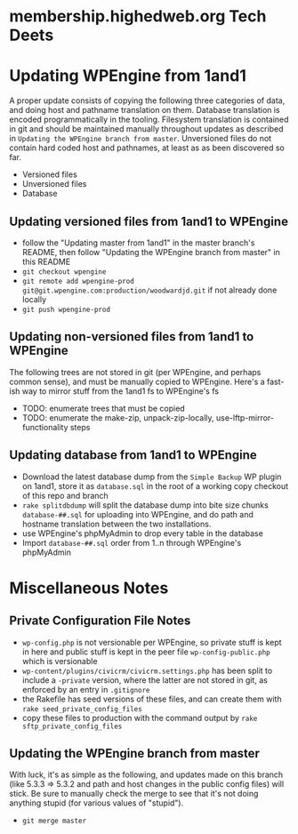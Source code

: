 membership.highedweb.org Tech Deets
===============

# Updating WPEngine from 1and1

A proper update consists of copying the following three categories of data, and doing host and pathname translation on them.  Database translation is encoded programmatically in the tooling.  Filesystem translation is contained in git and should be maintained manually throughout updates as described in `Updating the WPEngine branch from master`.  Unversioned files do not contain hard coded host and pathnames, at least as as been discovered so far.

* Versioned files
* Unversioned files
* Database

## Updating versioned files from 1and1 to WPEngine

* follow the "Updating master from 1and1" in the master branch's README, then follow "Updating the WPEngine branch from master" in this README
* `git checkout wpengine`
* `git remote add wpengine-prod git@git.wpengine.com:production/woodwardjd.git` if not already done locally
* `git push wpengine-prod`

## Updating non-versioned files from 1and1 to WPEngine

The following trees are not stored in git (per WPEngine, and perhaps common sense), and must be manually copied to WPEngine.  Here's a fast-ish way to mirror stuff from the 1and1 fs to WPEngine's fs

* TODO: enumerate trees that must be copied
* TODO: enumerate the make-zip, unpack-zip-locally, use-lftp-mirror-functionality steps

## Updating database from 1and1 to WPEngine

* Download the latest database dump from the `Simple Backup` WP plugin on 1and1, store it as `database.sql` in the root of a working copy checkout of this repo and branch
* `rake splitdbdump` will split the database dump into bite size chunks `database-##.sql` for uploading into WPEngine, and do path and hostname translation between the two installations. 
* use WPEngine's phpMyAdmin to drop every table in the database
* Import `database-##.sql` order from 1..n through WPEngine's phpMyAdmin

# Miscellaneous Notes

## Private Configuration File Notes
* `wp-config.php` is not versionable per WPEngine, so private stuff is kept in here and public stuff is kept in the peer file `wp-config-public.php` which is versionable
* `wp-content/plugins/civicrm/civicrm.settings.php` has been split to include a `-private` version, where the latter are not stored in git, as enforced by an entry in `.gitignore`
* the Rakefile has seed versions of these files, and can create them with `rake seed_private_config_files`
* copy these files to production with the command output by `rake sftp_private_config_files`

## Updating the WPEngine branch from master

With luck, it's as simple as the following, and updates made on this branch (like 5.3.3 => 5.3.2 and path and host changes in the public config files) will stick.  Be sure to manually check the merge to see that it's not doing anything stupid (for various values of "stupid").

* `git merge master`

